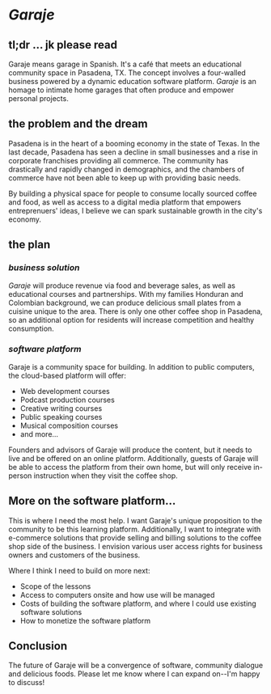 # *Garaje*

## tl;dr ... jk please read 
Garaje means garage in Spanish. It's a café that meets an educational community space in Pasadena, TX. The concept involves a four-walled business powered by a dynamic education software platform. *Garaje* is an homage to intimate home garages that often produce and empower personal projects.

## the problem and the dream 
Pasadena is in the heart of a booming economy in the state of Texas. In the last decade, Pasadena has seen a decline in small businesses and a rise in corporate franchises providing all commerce. The community has drastically and rapidly changed in demographics, and the chambers of commerce have not been able to keep up with providing basic needs.

By building a physical space for people to consume locally sourced coffee and food, as well as access to a digital media platform that empowers entreprenuers' ideas, I believe we can spark sustainable growth in the city's economy. 

## the plan 
### *business solution*
*Garaje* will produce revenue via food and beverage sales, as well as educational courses and partnerships. With my families Honduran and Colombian background, we can produce delicious small plates from a cuisine unique to the area. There is only one other coffee shop in Pasadena, so an additional option for residents will increase competition and healthy consumption.

### *software platform* 
Garaje is a community space for building. In addition to public computers, the cloud-based platform will offer: 
+ Web development courses
+ Podcast production courses
+ Creative writing courses
+ Public speaking courses
+ Musical composition courses
+ and more...

Founders and advisors of Garaje will produce the content, but it needs to live and be offered on an online platform. Additionally, guests of Garaje will be able to access the platform from their own home, but will only receive in-person instruction when they visit the coffee shop. 

## More on the software platform...
This is where I need the most help. I want Garaje's unique proposition to the community to be this learning platform. Additionally, I want to integrate with e-commerce solutions that provide selling and billing solutions to the coffee shop side of the business. I envision various user access rights for business owners and customers of the business.

Where I think I need to build on more next: 
+ Scope of the lessons
+ Access to computers onsite and how use will be managed
+ Costs of building the software platform, and where I could use existing software solutions
+ How to monetize the software platform

## Conclusion
The future of Garaje will be a convergence of software, community dialogue and delicious foods. Please let me know where I can expand on--I'm happy to discuss!
